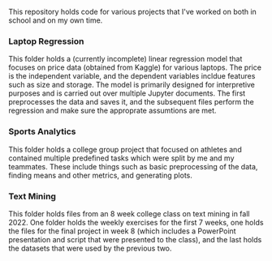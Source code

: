 This repository holds code for various projects that I've worked on both in school and on my own time.

### Laptop Regression
This folder holds a (currently incomplete) linear regression model that focuses on price data (obtained from Kaggle) for various laptops. The price is the independent variable, and the dependent variables incldue features such as size and storage. The model is primarily designed for interpretive purposes and is carried out over multiple Jupyter documents. The first preprocesses the data and saves it, and the subsequent files perform the regression and make sure the approprate assumtions are met.

### Sports Analytics
This folder holds a college group project that focused on athletes and contained multiple predefined tasks which were split by me and my teammates. These include things such as basic preprocessing of the data, finding means and other metrics, and generating plots.

### Text Mining
This folder holds files from an 8 week college class on text mining in fall 2022. One folder holds the weekly exercises for the first 7 weeks, one holds the files for the final project in week 8 (which includes a PowerPoint presentation and script that were presented to the class), and the last holds the datasets that were used by the previous two.
